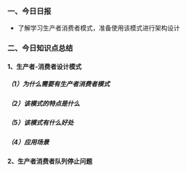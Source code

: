 ### 一、今日日报

- 了解学习生产者消费者模式，准备使用该模式进行架构设计

### 二、今日知识点总结

#### 1、生产者-消费者设计模式

##### （1）为什么需要有生产者消费者模式

##### （2）该模式的特点是什么

##### （5）该模式有什么好处

##### （4）应用场景

#### 2、生产者消费者队列停止问题

